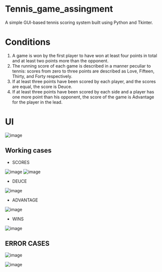 # Tennis_game_assingment
A simple GUI-based tennis scoring system built using Python and Tkinter.

# Conditions 
1) A game is won by the first player to have won at least four points in total and at least two points more
than the opponent.
2) The running score of each game is described in a manner peculiar to tennis: scores from zero to
three points are described as Love, Fifteen, Thirty, and Forty respectively.
3) If at least three points have been scored by each player, and the scores are equal, the score is Deuce.
4) If at least three points have been scored by each side and a player has one more point than his
opponent, the score of the game is Advantage for the player in the lead.

# UI
![image](https://github.com/user-attachments/assets/500993f2-41ca-40de-a2c6-d3210e89f74b)

## Working cases 
- SCORES
  
![image](https://github.com/user-attachments/assets/43be27c7-a764-4379-be7b-1f023e850f03) ![image](https://github.com/user-attachments/assets/25234fb2-8adf-49a4-8c33-0ebbfde3be90)

- DEUCE

![image](https://github.com/user-attachments/assets/52e85a74-5132-47ae-aabc-d4c3e1fdc5a7)

- ADVANTAGE

![image](https://github.com/user-attachments/assets/e84a6e4f-391c-403f-aeeb-7e967f4bca8d)

- WINS 

![image](https://github.com/user-attachments/assets/6f7168eb-fd5c-402d-a0b1-2221083e013c)

## ERROR CASES


![image](https://github.com/user-attachments/assets/f219f60e-10d1-4492-b365-a48d08d9f2e9)


![image](https://github.com/user-attachments/assets/d8764cf8-a5f9-48d5-8ae3-0d741d1f6ba4)













